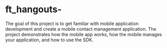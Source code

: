 # ft_hangouts-
The goal of this project is to get familiar with mobile application development and create a mobile contact management application. The project demonstrates how the mobile app works, how the mobile manages your application, and how to use the SDK.
